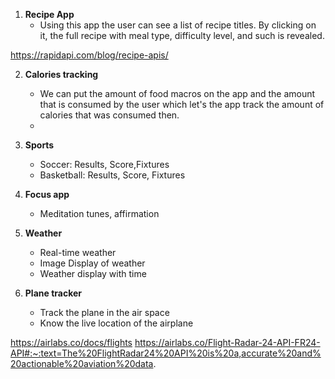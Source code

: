 1) **Recipe App**
    - Using this app the user can see a list of recipe titles. By clicking on it, the full recipe with meal type, difficulty level, and such is revealed.

https://rapidapi.com/blog/recipe-apis/




2) **Calories tracking**
    - We can put the amount of food macros on the app and the amount that is consumed by the user which let's the app track the amount of calories that was consumed then. 
    - 
4) **Sports**
    - Soccer: Results, Score,Fixtures
    - Basketball: Results, Score, Fixtures

4) **Focus app**
    - Meditation tunes, affirmation



5)  **Weather**
    - Real-time weather 
    - Image Display of weather
    - Weather display with time



6) **Plane tracker**
    - Track the plane in the air space
    - Know the live location of the airplane
    
https://airlabs.co/docs/flights
https://airlabs.co/Flight-Radar-24-API-FR24-API#:~:text=The%20FlightRadar24%20API%20is%20a,accurate%20and%20actionable%20aviation%20data.









